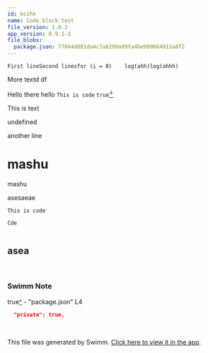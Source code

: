 ```yaml
---
id: kcihk
name: Code block test
file_version: 1.0.2
app_version: 0.9.1-1
file_blobs:
  package.json: 77044d081da4c7a6299a99fa4be909664911a8f2
---
```


```
First lineSecond linesfor (i = 0)    log(ahh)log(ahhh)
```

More textd df

Hello there hello `This is code` `true`[<sup id="Tpi3p">↓</sup>](#f-Tpi3p)

This is text

undefined

another line




# **mashu**

mashu

asesaeae




```
This is code

Cde

```


```
```

## **asea**





<br/>

<!-- THIS IS AN AUTOGENERATED SECTION. DO NOT EDIT THIS SECTION DIRECTLY -->
### Swimm Note

<span id="f-Tpi3p">true</span>[^](#Tpi3p) - "package.json" L4
```json
  "private": true,
```

<br/>

This file was generated by Swimm. [Click here to view it in the app](http://localhost:5000/repos/Z2l0aHViJTNBJTNBc3Rva2Utd2VhdGhlciUzQSUzQUFkZGllQ29oZW4=/docs/kcihk).